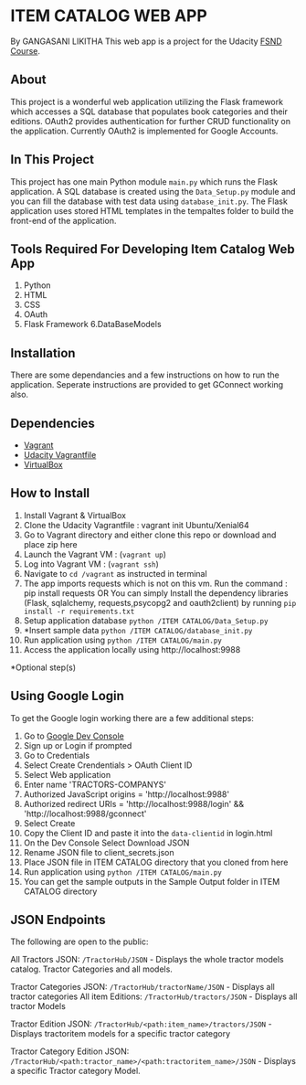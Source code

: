 # ITEM CATALOG WEB APP
By GANGASANI LIKITHA
This web app is a project for the Udacity [FSND Course](https://www.udacity.com/course/full-stack-web-developer-nanodegree--nd004).

## About
This project is a wonderful web application utilizing the Flask framework which accesses a SQL database that populates book categories and their editions. OAuth2 provides authentication for further CRUD functionality on the application. Currently OAuth2 is implemented for Google Accounts.

## In This Project
This project has one main Python module `main.py` which runs the Flask application. A SQL database is created using the `Data_Setup.py` module and you can fill the database with test data using `database_init.py`.
The Flask application uses stored HTML templates in the tempaltes folder to build the front-end of the application.

## Tools Required For Developing Item Catalog Web App
1. Python
2. HTML
3. CSS
4. OAuth
5. Flask Framework
6.DataBaseModels
## Installation
There are some dependancies and a few instructions on how to run the application.
Seperate instructions are provided to get GConnect working also.

## Dependencies
- [Vagrant](https://www.vagrantup.com/)
- [Udacity Vagrantfile](https://github.com/udacity/fullstack-nanodegree-vm)
- [VirtualBox](https://www.virtualbox.org/wiki/Downloads)



## How to Install
1. Install Vagrant & VirtualBox
2. Clone the Udacity Vagrantfile : vagrant init Ubuntu/Xenial64
3. Go to Vagrant directory and either clone this repo or download and place zip here
3. Launch the Vagrant VM : (`vagrant up`)
4. Log into Vagrant VM : (`vagrant ssh`)
5. Navigate to `cd /vagrant` as instructed in terminal
6. The app imports requests which is not on this vm. Run the command : pip install requests
					OR
 You can simply Install the dependency libraries (Flask, sqlalchemy, requests,psycopg2 and oauth2client) by running 
`pip install -r requirements.txt`
7. Setup application database `python /ITEM CATALOG/Data_Setup.py`
8. *Insert sample data `python /ITEM CATALOG/database_init.py`
9. Run application using `python /ITEM CATALOG/main.py`
10. Access the application locally using http://localhost:9988

*Optional step(s)

## Using Google Login
To get the Google login working there are a few additional steps:

1. Go to [Google Dev Console](https://console.developers.google.com)
2. Sign up or Login if prompted
3. Go to Credentials
4. Select Create Crendentials > OAuth Client ID
5. Select Web application
6. Enter name 'TRACTORS-COMPANYS'
7. Authorized JavaScript origins = 'http://localhost:9988'
8. Authorized redirect URIs = 'http://localhost:9988/login' && 'http://localhost:9988/gconnect'
9. Select Create
10. Copy the Client ID and paste it into the `data-clientid` in login.html
11. On the Dev Console Select Download JSON
12. Rename JSON file to client_secrets.json
13. Place JSON file in ITEM CATALOG directory that you cloned from here
14. Run application using `python /ITEM CATALOG/main.py`
15. You can get the sample outputs in the Sample Output folder in ITEM CATALOG directory

## JSON Endpoints
The following are open to the public:

All Tractors JSON: `/TractorHub/JSON`
    - Displays the whole tractor models catalog. Tractor Categories and all models.

Tractor Categories JSON: `/TractorHub/tractorName/JSON`
    - Displays all tractor categories
All item Editions: `/TractorHub/tractors/JSON`
	- Displays all tractor Models

Tractor Edition JSON: `/TractorHub/<path:item_name>/tractors/JSON`
    - Displays tractoritem models for a specific tractor category

Tractor Category Edition JSON: `/TractorHub/<path:tractor_name>/<path:tractoritem_name>/JSON`
    - Displays a specific Tractor category Model.



